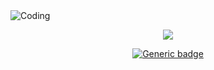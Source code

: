 <img align="center" alt="Coding" src="https://media.discordapp.net/attachments/546002217711435798/994314888602210334/Group_1_1.png?width=994&height=459">

<div align="center" display="row">
  
![](https://komarev.com/ghpvc/?username=yuriMartins&color=blueviolet&label=Visualizações)

[![Generic badge](https://img.shields.io/badge/Repositórios-11-blueviolet)](https://shields.io/)

</div>
